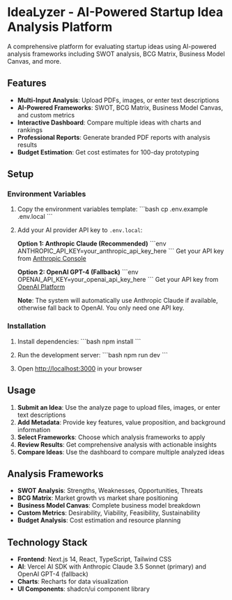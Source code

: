 # IdeaLyzer - AI-Powered Startup Idea Analysis Platform

A comprehensive platform for evaluating startup ideas using AI-powered analysis frameworks including SWOT analysis, BCG Matrix, Business Model Canvas, and more.

## Features

- **Multi-Input Analysis**: Upload PDFs, images, or enter text descriptions
- **AI-Powered Frameworks**: SWOT, BCG Matrix, Business Model Canvas, and custom metrics
- **Interactive Dashboard**: Compare multiple ideas with charts and rankings
- **Professional Reports**: Generate branded PDF reports with analysis results
- **Budget Estimation**: Get cost estimates for 100-day prototyping

## Setup

### Environment Variables

1. Copy the environment variables template:
   \`\`\`bash
   cp .env.example .env.local
   \`\`\`

2. Add your AI provider API key to `.env.local`:

   **Option 1: Anthropic Claude (Recommended)**
   \`\`\`env
   ANTHROPIC_API_KEY=your_anthropic_api_key_here
   \`\`\`
   Get your API key from [Anthropic Console](https://console.anthropic.com/)

   **Option 2: OpenAI GPT-4 (Fallback)**
   \`\`\`env
   OPENAI_API_KEY=your_openai_api_key_here
   \`\`\`
   Get your API key from [OpenAI Platform](https://platform.openai.com/api-keys)

   **Note**: The system will automatically use Anthropic Claude if available, otherwise fall back to OpenAI. You only need one API key.

### Installation

1. Install dependencies:
   \`\`\`bash
   npm install
   \`\`\`

2. Run the development server:
   \`\`\`bash
   npm run dev
   \`\`\`

3. Open [http://localhost:3000](http://localhost:3000) in your browser

## Usage

1. **Submit an Idea**: Use the analyze page to upload files, images, or enter text descriptions
2. **Add Metadata**: Provide key features, value proposition, and background information
3. **Select Frameworks**: Choose which analysis frameworks to apply
4. **Review Results**: Get comprehensive analysis with actionable insights
5. **Compare Ideas**: Use the dashboard to compare multiple analyzed ideas

## Analysis Frameworks

- **SWOT Analysis**: Strengths, Weaknesses, Opportunities, Threats
- **BCG Matrix**: Market growth vs market share positioning
- **Business Model Canvas**: Complete business model breakdown
- **Custom Metrics**: Desirability, Viability, Feasibility, Sustainability
- **Budget Analysis**: Cost estimation and resource planning

## Technology Stack

- **Frontend**: Next.js 14, React, TypeScript, Tailwind CSS
- **AI**: Vercel AI SDK with Anthropic Claude 3.5 Sonnet (primary) and OpenAI GPT-4 (fallback)
- **Charts**: Recharts for data visualization
- **UI Components**: shadcn/ui component library
